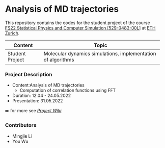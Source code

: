# Analysis of MD trajectories

This repository contains the codes for the student project of the course [FS22 Statistical Physics and Computer Simulation  [529-0483-00L]](http://www.vvz.ethz.ch/Vorlesungsverzeichnis/lerneinheit.view?lang=en&semkez=2022S&ansicht=STUDPLANINFO&lerneinheitId=158200&) at [ETH Zurich](https://ethz.ch/en.html).

| Content | Topic |
| --- | --- |
| Student Project | Molecular dynamics simulations, implementation of algorithms |

### Project Description

- Content:Analysis of MD trajectories
    - Computation of correlation functions using FFT
- Duration:  12.04 - 24.05.2022
- Presentation:  31.05.2022

➡️ for more see *[Project Wiki](https://github.com/youwuyou/MD-Simulation-LiquidFilm/wiki/Documentation)*

### Contributors

- Mingjie Li
- You Wu